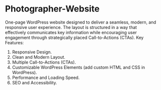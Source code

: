 # Photographer-Website
One-page WordPress website designed to deliver a seamless, modern, and responsive user experience. The layout is structured in a way that effectively communicates key information 
while encouraging user engagement through strategically placed Call-to-Actions (CTAs).
Key Features:
  1. Responsive Design.
  2. Clean and Modern Layout.
  3. Multiple Call-to-Actions (CTAs).
  4. Customizable WordPress Elements (add custom HTML and CSS in WordPress).
  5. Performance and Loading Speed.
  6. SEO and Accessibility.


